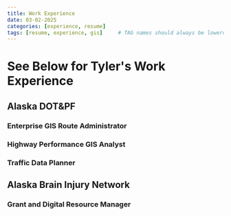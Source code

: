 ```yaml
---
title: Work Experience
date: 03-02-2025
categories: [experience, resume]
tags: [resume, experience, gis]     # TAG names should always be lowercase
---
```


# See Below for Tyler's Work Experience

## Alaska DOT&PF
### Enterprise GIS Route Administrator


### Highway Performance GIS Analyst


### Traffic Data Planner


## Alaska Brain Injury Network
### Grant and Digital Resource Manager